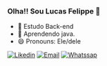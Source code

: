 ### Olha!! Sou Lucas Felippe 👋

- 🔭 Estudo Back-end
- 🌱 Aprendendo java.
- 😄 Pronouns: Ele/dele

[![Likedin](https://img.shields.io/badge/LinkedIn-0077B5?style=for-the-badge&logo=linkedin&logoColor=white)](https://www.linkedin.com/in/lucasfelippe10/)
[![Email](https://img.shields.io/badge/Gmail-D14836?style=for-the-badge&logo=gmail&logoColor=white)](mailto:lucasfesiqueira10@gmail.com")
[![Whatssap](https://img.shields.io/badge/WhatsApp-25D366?style=for-the-badge&logo=whatsapp&logoColor=white)](/https://www.linkedin.com/in/lucasfelippe10/)




